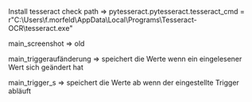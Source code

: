 Install tesseract
check path =>                   pytesseract.pytesseract.tesseract_cmd = r"C:\Users\f.morfeld\AppData\Local\Programs\Tesseract-OCR\tesseract.exe"

main_screenshot =>              old

main_triggeraufänderung =>      speichert die Werte wenn ein eingelesener Wert sich geändert hat

main_trigger_s =>               speichert die Werte ab wenn der eingestellte Trigger abläuft
